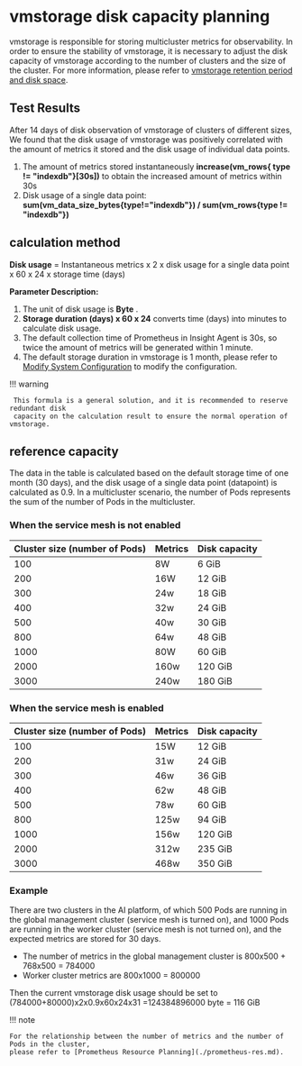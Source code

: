 # vmstorage disk capacity planning

vmstorage is responsible for storing multicluster metrics for observability.
In order to ensure the stability of vmstorage, it is necessary to adjust the disk capacity
of vmstorage according to the number of clusters and the size of the cluster.
For more information, please refer to [vmstorage retention period and disk space](https://docs.victoriametrics.com/guides/understand-your-setup-size.html?highlight=datapoint#retention-perioddisk-space).

## Test Results

After 14 days of disk observation of vmstorage of clusters of different sizes,
We found that the disk usage of vmstorage was positively correlated with the
amount of metrics it stored and the disk usage of individual data points.

1. The amount of metrics stored instantaneously __increase(vm_rows{ type != "indexdb"}[30s])__ 
    to obtain the increased amount of metrics within 30s
2. Disk usage of a single data point: __sum(vm_data_size_bytes{type!="indexdb"}) / sum(vm_rows{type != "indexdb"})__ 

## calculation method

**Disk usage** = Instantaneous metrics x 2 x disk usage for a single data point x 60 x 24 x storage time (days)

**Parameter Description:**

1. The unit of disk usage is __Byte__ .
2. __Storage duration (days) x 60 x 24__ converts time (days) into minutes to calculate disk usage.
3. The default collection time of Prometheus in Insight Agent is 30s, so twice the amount of metrics
    will be generated within 1 minute.
4. The default storage duration in vmstorage is 1 month, please refer to
    [Modify System Configuration](../../system-config/modify-config.md) to modify the configuration.

!!! warning

     This formula is a general solution, and it is recommended to reserve redundant disk
     capacity on the calculation result to ensure the normal operation of vmstorage.

## reference capacity

The data in the table is calculated based on the default storage time of one month (30 days),
and the disk usage of a single data point (datapoint) is calculated as 0.9.
In a multicluster scenario, the number of Pods represents the sum of the number of Pods in the multicluster.

### When the service mesh is not enabled

| Cluster size (number of Pods) | Metrics | Disk capacity |
| ----------------- | ------ | -------- |
| 100 | 8W | 6 GiB |
| 200 | 16W | 12 GiB |
| 300 | 24w | 18 GiB |
| 400 | 32w | 24 GiB |
| 500 | 40w | 30 GiB |
| 800 | 64w | 48 GiB |
| 1000 | 80W | 60 GiB |
| 2000 | 160w | 120 GiB |
| 3000 | 240w | 180 GiB |

### When the service mesh is enabled

| Cluster size (number of Pods) | Metrics | Disk capacity |
| ----------------- | ------ | -------- |
| 100 | 15W | 12 GiB |
| 200 | 31w | 24 GiB |
| 300 | 46w | 36 GiB |
| 400 | 62w | 48 GiB |
| 500 | 78w | 60 GiB |
| 800 | 125w | 94 GiB |
| 1000 | 156w | 120 GiB |
| 2000 | 312w | 235 GiB |
| 3000 | 468w | 350 GiB |

### Example

There are two clusters in the AI platform, of which 500 Pods are running in the global management cluster
(service mesh is turned on), and 1000 Pods are running in the worker cluster (service mesh is not turned on), and the expected metrics are stored for 30 days.

- The number of metrics in the global management cluster is 800x500 + 768x500 = 784000
- Worker cluster metrics are 800x1000 = 800000

Then the current vmstorage disk usage should be set to (784000+80000)x2x0.9x60x24x31 =124384896000 byte = 116 GiB

!!! note

    For the relationship between the number of metrics and the number of Pods in the cluster,
    please refer to [Prometheus Resource Planning](./prometheus-res.md).
